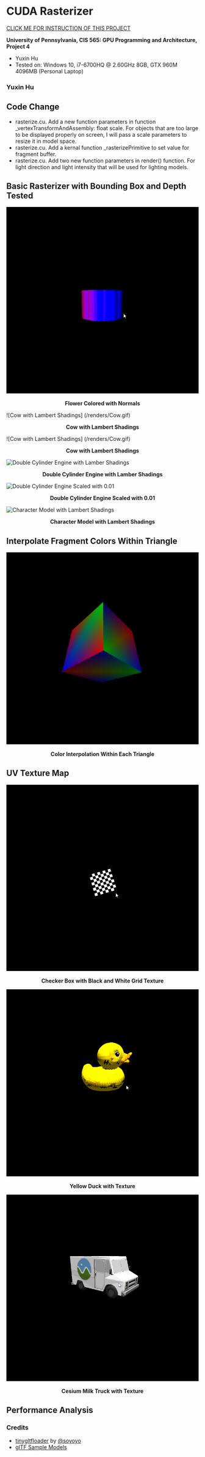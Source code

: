 CUDA Rasterizer
===============

[CLICK ME FOR INSTRUCTION OF THIS PROJECT](./INSTRUCTION.md)

**University of Pennsylvania, CIS 565: GPU Programming and Architecture, Project 4**

* Yuxin Hu
* Tested on: Windows 10, i7-6700HQ @ 2.60GHz 8GB, GTX 960M 4096MB (Personal Laptop)

### Yuxin Hu
## Code Change
* rasterize.cu. Add a new function parameters in function _vertexTransformAndAssembly: float scale. For objects that are too large to be displayed properly on screen, I will pass a scale parameters to resize it in model space.
* rasterize.cu. Add a kernal function _rasterizePrimitive to set value for fragment buffer.
* rasterize.cu. Add two new function parameters in render() function. For light direction and light intensity that will be used for lighting models.

## Basic Rasterizer with Bounding Box and Depth Tested
![Flower Colored with Normals](/renders/FlowerNormal2.gif)
  <p align="center"><b>Flower Colored with Normals</b></p>

![Cow with Lambert Shadings] (/renders/Cow.gif)
  <p align="center"><b>Cow with Lambert Shadings</b></p>
  
![Cow with Lambert Shadings] (/renders/Cow.gif)
  <p align="center"><b>Cow with Lambert Shadings</b></p>
  
![Double Cylinder Engine with Lamber Shadings](/renders/Engine.gif)
  <p align="center"><b>Double Cylinder Engine with Lamber Shadings</b></p>
  
![Double Cylinder Engine Scaled with 0.01](/renders/Engine001.gif)
  <p align="center"><b>Double Cylinder Engine Scaled with 0.01</b></p>
  
![Character Model with Lambert Shadings](/renders/Engine001.gif)
  <p align="center"><b>Character Model with Lambert Shadings</b></p>
  
## Interpolate Fragment Colors Within Triangle
![Color Interpolation Within Each Triangle](/renders/CubeColorInterpolation.PNG)
  <p align="center"><b>Color Interpolation Within Each Triangle</b></p>
  
## UV Texture Map
![Checker Box with Black and White Grid Texture](/renders/CheckerBox.gif)
  <p align="center"><b>Checker Box with Black and White Grid Texture</b></p>
  
![Yellow Duck with Texture](/renders/Duck.gif)
  <p align="center"><b>Yellow Duck with Texture</b></p>
  
![Cesium Milk Truck with Texture](/renders/CeciumMilkTruck.gif)
  <p align="center"><b>Cesium Milk Truck with Texture</b></p>
  
## Performance Analysis

### Credits

* [tinygltfloader](https://github.com/syoyo/tinygltfloader) by [@soyoyo](https://github.com/syoyo)
* [glTF Sample Models](https://github.com/KhronosGroup/glTF/blob/master/sampleModels/README.md)
